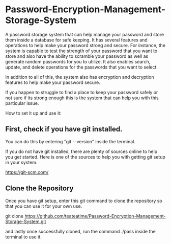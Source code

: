 # Password-Encryption-Management-Storage-System

A password storage system that can help manage your password and store them inside a database for safe keeping.
It has several features and operations to help make your password strong and secure.
For instance, the system is capable to test the strength of your password that you want to store 
and also have the ability to scramble your password as well as generate random passwords for
you to utilize.
It also enables search, update, and delete operations for the passwords that you want to select.

In addition to all of this, the system also has encryption and decryption features to help make your password secure.

If you happen to struggle to find a place to keep your password safely or not sure if its strong enough this is the system
that can help you with this particular issue.

How to set it up and use it:

First, check if you have git installed.
---------------------------------------------------------------

You can do this by entering "git --version" inside the terminal.

If you do not have git installed, there are plenty of sources online to help you get started.
Here is one of the sources to help you with getting git setup in your system.
                                                                            
https://git-scm.com/

Clone the Repository
---------------------------------------------------------------
Once you have git setup, enter this git command to clone the repository so that you can use it for your own use.

git clone https://github.com/teateatime/Password-Encryption-Management-Storage-System.git

and lastly once successfully cloned, run the command ./pass inside the terminal to use it.

